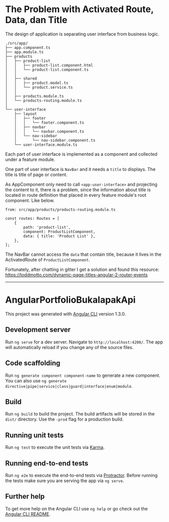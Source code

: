 # The Problem with Activated Route, Data, dan Title

The design of application is separating user interface
from business logic.

```
./src/app/
├── app.component.ts
├── app.module.ts
├── products
│   ├── product-list
│   │   ├── product-list.component.html
│   │   └── product-list.component.ts
│   │
│   ├── shared
│   │   ├── product.model.ts
│   │   └── product.service.ts
│   │
│   ├── products.module.ts
│   └── products-routing.module.ts
│
└── user-interface
    ├── layout
    │   ├── footer
    │   │   └── footer.component.ts
    │   ├── navbar
    │   │   └── navbar.component.ts
    │   └── nav-sidebar
    │       └── nav-sidebar.component.ts
    └── user-interface.module.ts
```

Each part of user interface is implemented as a component 
and collected under a feature module.

One part of user interface is `NavBar` and it needs a `title`
to displays. The title is title of page or content.

As AppComponent only need to call `<app-user-interface>`
and projecting the content to it, there is a problem,
since the information about title is located in route definition
that placed in every feature module's root component. Like below.

```
from: src/app/products/products-routing.module.ts

const routes: Routes = [
    {  
        path: 'product-list',
        component: ProductListComponent,
        data: { title: 'Product List' },
    },
];
```

The NavBar cannot access the `data` that contain title, because it
lives in the ActivatedRoute of `ProductListComponent`.

Fortunately, after chatting in gitter I get a solution and found
this resource:
https://toddmotto.com/dynamic-page-titles-angular-2-router-events

***

# AngularPortfolioBukalapakApi

This project was generated with [Angular CLI](https://github.com/angular/angular-cli) version 1.3.0.

## Development server

Run `ng serve` for a dev server. Navigate to `http://localhost:4200/`. The app will automatically reload if you change any of the source files.

## Code scaffolding

Run `ng generate component component-name` to generate a new component. You can also use `ng generate directive|pipe|service|class|guard|interface|enum|module`.

## Build

Run `ng build` to build the project. The build artifacts will be stored in the `dist/` directory. Use the `-prod` flag for a production build.

## Running unit tests

Run `ng test` to execute the unit tests via [Karma](https://karma-runner.github.io).

## Running end-to-end tests

Run `ng e2e` to execute the end-to-end tests via [Protractor](http://www.protractortest.org/).
Before running the tests make sure you are serving the app via `ng serve`.

## Further help

To get more help on the Angular CLI use `ng help` or go check out the [Angular CLI README](https://github.com/angular/angular-cli/blob/master/README.md).
